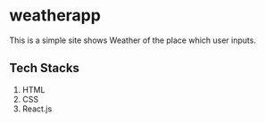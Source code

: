 # weatherapp
This is a simple site shows Weather of the place which user inputs. 
## Tech Stacks
1. HTML
2. CSS
3. React.js
